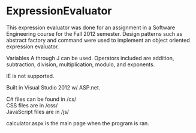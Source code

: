 ExpressionEvaluator
===================

This expression evaluator was done for an assignment in a Software Engineering course for the Fall 2012 semester. Design patterns such as abstract factory and command were used to implement an object oriented expression evaluator.  

Variables A through J can be used. Operators included are addition, subtraction, division, multiplication, modulo, and exponents.  

IE is not supported.  

Built in Visual Studio 2012 w/ ASP.net.  

C# files can be found in /cs/  
CSS files are in /css/  
JavaScript files are in /js/  

calculator.aspx is the main page when the program is ran.  